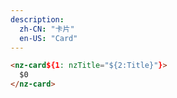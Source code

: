 ```yaml
---
description:
  zh-CN: "卡片"
  en-US: "Card"
---
```


```html
<nz-card${1: nzTitle="${2:Title}"}>
  $0
</nz-card>
```
